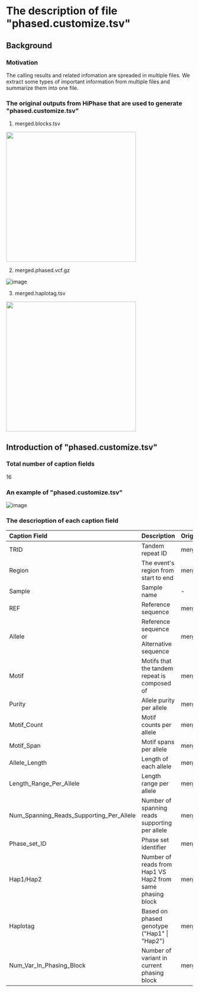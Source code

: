# The description of file "phased.customize.tsv"
## Background
### Motivation
The calling results and related infomation are spreaded in multiple files. We extract some types of important information from multiple files and summarize them into one file.

### The original outputs from HiPhase that are used to generate "phased.customize.tsv"
1. merged.blocks.tsv

<img src="https://github.com/user-attachments/assets/79bd2c8b-72a5-4cdf-a98a-7a9474116db6" width="350">

2. merged.phased.vcf.gz
   
![image](https://github.com/user-attachments/assets/d17bd9ec-4a5a-4d82-b520-6a3c61424e97)


3. merged.haplotag.tsv

<img src="https://github.com/user-attachments/assets/bd5bb94e-69f0-421a-a7c8-2c87d0accd1a" width="350">


## Introduction of "phased.customize.tsv"
### Total number of caption fields
16

### An example of "phased.customize.tsv"

![image](https://github.com/user-attachments/assets/a4f70ce6-d887-4f51-ae5a-555f8f82a888)


### The descrioption of each caption field
| Caption Field | Description | Original file | Related TAG | 
| :--  | :--      | :--   | :-- |
| TRID | Tandem repeat ID | merged.phased.vcf.gz | TRID |
| Region | The event's region from start to end | merged.phased.vcf.gz | POS, END |
| Sample | Sample name | - | - |
| REF | Reference sequence | merged.phased.vcf.gz | REF |
| Allele | Reference sequence or Alternative sequence| merged.phased.vcf.gz | REF, ALT |
| Motif | Motifs that the tandem repeat is composed of | merged.phased.vcf.gz | MOTIFS |
| Purity | Allele purity per allele | merged.phased.vcf.gz | AP |
| Motif_Count | Motif counts per allele | merged.phased.vcf.gz | MC |
| Motif_Span | Motif spans per allele | merged.phased.vcf.gz | MS |
| Allele_Length | Length of each allele | merged.phased.vcf.gz | AL |
| Length_Range_Per_Allele | Length range per allele | merged.phased.vcf.gz | ALLR |
| Num_Spanning_Reads_Supporting_Per_Allele | Number of spanning reads supporting per allele | merged.phased.vcf.gz | SD |
| Phase_set_ID | Phase set identifier | merged.phased.vcf.gz | PS |
| Hap1/Hap2 | Number of reads from Hap1 VS Hap2 from same phasing block | merged.haplotag.tsv | phase_block_id, read_name, haplotag |
| Haplotag | Based on phased genotype ("Hap1" \| "Hap2") | merged.phased.vcf.gz | GT |
| Num_Var_In_Phasing_Block | Number of variant in current phasing block | merged.blocks.tsv | phase_block_id, num_variants |

                                                              



